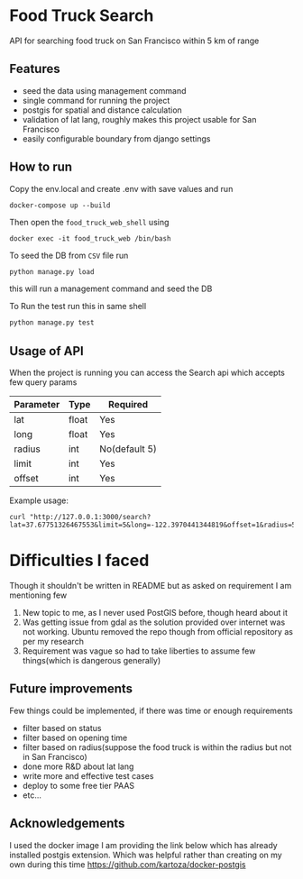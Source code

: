 # Food Truck Search
API for searching food truck on San Francisco within 5 km of range

## Features
- seed the data using management command
- single command for running the project
- postgis for spatial and distance calculation
- validation of lat lang, roughly makes this project usable for San Francisco
- easily configurable boundary from django settings

## How to run
Copy the env.local and create .env with save values
and run

```shell
docker-compose up --build
```

Then open the `food_truck_web_shell` using 
```shell
docker exec -it food_truck_web /bin/bash
```
To seed the DB from `CSV` file run 
```python
python manage.py load
```
this will run a management command and seed the DB

To Run the test run this in same shell
```python
python manage.py test
```


## Usage of API
When the project is running you can access the Search api which accepts few query params

| Parameter | Type   | Required      |
|-----------|--------|---------------|
| lat       | float  | Yes           |
| long      | float  | Yes           |
| radius    | int    | No(default 5) |
| limit     | int    | Yes           |
| offset    | int    | Yes           |

Example usage:
```curl
curl "http://127.0.0.1:3000/search?lat=37.67751326467553&limit=5&long=-122.3970441344819&offset=1&radius=5"
```

# Difficulties I faced
Though it shouldn't be written in README but as asked on requirement I am mentioning
few
1. New topic to me, as I never used PostGIS before, though heard about it 
2. Was getting issue from gdal as the solution provided over internet was not working. Ubuntu removed the repo though
   from official repository as per my research
3. Requirement was vague so had to take liberties to assume few things(which is dangerous generally)

## Future improvements
Few things could be implemented, if there was time or enough requirements
- filter based on status
- filter based on opening time
- filter based on radius(suppose the food truck is within the radius but not in San Francisco)
- done more R&D about lat lang
- write more and effective test cases
- deploy to some free tier PAAS
- etc...


## Acknowledgements
I used the docker image I am providing the link below which has already installed postgis 
extension. Which was helpful rather than creating on my own during this time
https://github.com/kartoza/docker-postgis

